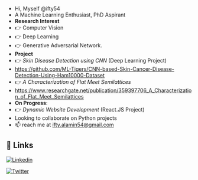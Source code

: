 - Hi, Myself @ifty54
- A Machine Learning Enthusiast, PhD Aspirant
- **Research Interest**
- 👉 Computer Vision
- 👉 Deep Learning
- 👉 Generative Adversarial Network.
- **Project**
- 👉 _Skin Disease Detection using CNN_ (Deep Learning Project) 
- https://github.com/ML-Tigers/CNN-based-Skin-Cancer-Disease-Detection-Using-Ham10000-Dataset
- 👉 _A Characterization of Flat Meet Semilattices_
- https://www.researchgate.net/publication/359397706_A_Characterization_of_Flat_Meet_Semilattices 
- **On Progress**: 
- 👉 _Dynamic Website Development_ (React.JS Project)
- Looking to collaborate on Python projects
- 📫 reach me at ifty.alamin54@gmail.com

## 🔗 Links

[![Linkedin](https://img.shields.io/badge/linkedin-0A66C2?style=for-the-badge&logo=linkedin&logoColor=white)](https://www.linkedin.com/in/fty54)

[![Twitter](https://img.shields.io/badge/twitter-1DA1F2?style=for-the-badge&logo=twitter&logoColor=white)](https://twitter.com/ifty54)

<!---
ifty54/ifty54 is a ✨ special ✨ repository because its `README.md` (this file) appears on your GitHub profile.
You can click the Preview link to take a look at your changes.
--->
